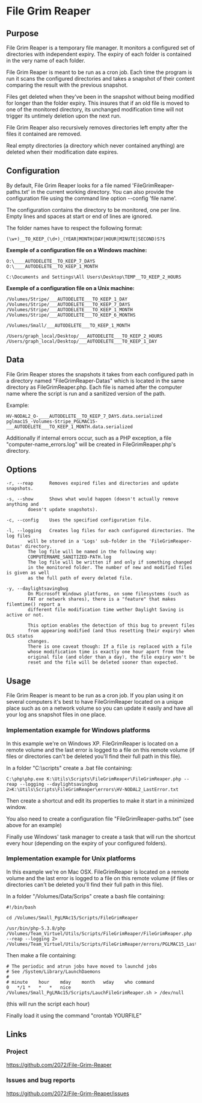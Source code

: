 # File Grim Reaper

## Purpose

File Grim Reaper is a temporary file manager. It monitors a configured set of
directories with independent expiry. The expiry of each folder is contained in
the very name of each folder.

File Grim Reaper is meant to be run as a cron job. Each time the program is run
it scans the configured directories and takes a snapshot of their content
comparing the result with the previous snapshot.

Files get deleted when they've been in the snapshot without being modified for
longer than the folder expiry. This insures that if an old file is moved to one
of the monitored directory, its unchanged modification time will not trigger its
untimely deletion upon the next run.

File Grim Reaper also recursively removes directories left empty after the
files it contained are removed.

Real empty directories (a directory which never contained anything) are deleted
when their modification date expires.

## Configuration

By default, File Grim Reaper looks for a file named 'FileGrimReaper-paths.txt'
in the current working directory. You can also provide the configuration file
using the command line option --config 'file name'.

The configuration contains the directory to be monitored, one per line. Empty
lines and spaces at start or end of lines are ignored.

The folder names have to respect the following format:

    (\w+)__TO_KEEP_(\d+)_(YEAR|MONTH|DAY|HOUR|MINUTE|SECOND)S?$

**Exemple of a configuration file on a Windows machine:**

    O:\____AUTODELETE__TO_KEEP_7_DAYS
    O:\____AUTODELETE__TO_KEEP_1_MONTH

    C:\Documents and Settings\All Users\Desktop\TEMP__TO_KEEP_2_HOURS

**Exemple of a configuration file on a Unix machine:**

    /Volumes/Stripe/___AUTODELETE___TO_KEEP_1_DAY
    /Volumes/Stripe/___AUTODELETE___TO_KEEP_7_DAYS
    /Volumes/Stripe/___AUTODELETE___TO_KEEP_1_MONTH
    /Volumes/Stripe/___AUTODELETE___TO_KEEP_6_MONTHS

    /Volumes/Small/___AUTODELETE___TO_KEEP_1_MONTH

    /Users/graph_local/Desktop/___AUTODELETE___TO_KEEP_2_HOURS
    /Users/graph_local/Desktop/___AUTODELETE___TO_KEEP_1_DAY

## Data

File Grim Reaper stores the snapshots it takes from each configured path in a
directory named "FileGrimReaper-Datas" which is located in the same directory
as FileGrimReaper.php.
Each file is named after the computer name where the script is run and a
sanitized version of the path.

Example:

    HV-NODAL2_O-____AUTODELETE__TO_KEEP_7_DAYS.data.serialized
    pglmac15_-Volumes-Stripe_PGLMAC15-___AUTODELETE___TO_KEEP_1_MONTH.data.serialized

Additionally if internal errors occur, such as a PHP exception, a file "computer-name_errors.log" 
will be created in FileGrimReaper.php's directory.


## Options

    -r, --reap	    Removes expired files and directories and update snapshots.

    -s, --show	    Shows what would happen (doesn't actually remove anything and
		    doesn't update snapshots).

    -c, --config    Uses the specified configuration file.

    -l, --logging   Creates log files for each configured directories. The log files
		    will be stored in a 'Logs' sub-folder in the 'FileGrimReaper-Datas' directory.
		    The log file will be named in the following way:
		    COMPUTERNAME_SANITIZED-PATH.log
		    The log file will be written if and only if something changed
		    in the monitored folder. The number of new and modified files is given as well
		    as the full path of every deleted file.

    -y, --daylightsavingbug
		    On Microsoft Windows platforms, on some filesystems (such as
		    FAT or network shares), there is a "feature" that makes filemtime() report a
		    different file modification time wether Daylight Saving is active or not.

		    This option enables the detection of this bug to prevent files
		    from appearing modified (and thus resetting their expiry) when DLS status
		    changes.
		    There is one caveat though: If a file is replaced with a file
		    whose modification time is exactly one hour apart from the
		    original file (and older than a day), the file expiry won't be
		    reset and the file will be deleted sooner than expected.

## Usage

File Grim Reaper is meant to be run as a cron job.
If you plan using it on several computers it's best to have FileGrimReaper
located on a unique place such as on a network volume so you can update it
easily and have all your log ans snapshot files in one place.

### Implementation example for Windows platforms

In this example we're on Windows XP. FileGrimReaper is located on a remote
volume and the last error is logged to a file on this remote volume (if files
or directories can't be deleted you'll find their full path in this file).

In a folder "C:\scripts" create a .bat file containing:

    C:\php\php.exe K:\Utils\Scripts\FileGrimReaper\FileGrimReaper.php --reap --logging --daylightsavingbug 2>K:\Utils\Scripts\FileGrimReaper\errors\HV-NODAL2_LastError.txt

Then create a shortcut and edit its properties to make it start in a minimized
window.

You also need to create a configuration file "FileGrimReaper-paths.txt" (see
above for an example)

Finally use Windows' task manager to create a task that will run the shortcut
every hour (depending on the expiry of your configured folders).

### Implementation example for Unix platforms

In this example we're on Mac OSX. FileGrimReaper is located on a remote
volume and the last error is logged to a file on this remote volume (if files
or directories can't be deleted you'll find their full path in this file).

In a folder "/Volumes/Data/Scrips" create a bash file containing:

    #!/bin/bash

    cd /Volumes/Small_PgLMAc15/Scripts/FileGrimReaper 

    /usr/bin/php-5.3.8/php /Volumes/Team_Virtuel/Utils/Scripts/FileGrimReaper/FileGrimReaper.php --reap --logging 2> /Volumes/Team_Virtuel/Utils/Scripts/FileGrimReaper/errors/PGLMAC15_LastError.txt 

Then make a file containing:

    # The periodic and atrun jobs have moved to launchd jobs
    # See /System/Library/LaunchDaemons
    #
    # minute	hour	mday	month	wday	who	command
    0	*/1	*	*	*	nice /Volumes/Small_PgLMAc15/Scripts/LauchFileGrimReaper.sh > /dev/null

(this will run the script each hour)

Finally load it using the command "crontab YOURFILE"

## Links

### Project
 https://github.com/2072/File-Grim-Reaper

### Issues and bug reports
 https://github.com/2072/File-Grim-Reaper/issues

